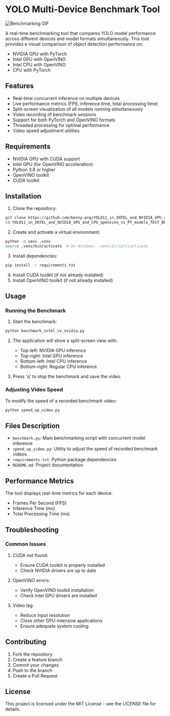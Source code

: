 # YOLO Multi-Device Benchmark Tool

![Benchmarking GIF](https://github.com/benny-png/YOLO11_in_INTEL_and_NVIDIA_GPU_and_CPU_openvino_vs_PT_models_TEST_BENCHMARKING/blob/main/ezgif-3b89b35cbf3cc0.gif)

A real-time benchmarking tool that compares YOLO model performance across different devices and model formats simultaneously. This tool provides a visual comparison of object detection performance on:
- NVIDIA GPU with PyTorch
- Intel GPU with OpenVINO
- Intel CPU with OpenVINO
- CPU with PyTorch

## Features

- Real-time concurrent inference on multiple devices
- Live performance metrics (FPS, inference time, total processing time)
- Split-screen visualization of all models running simultaneously
- Video recording of benchmark sessions
- Support for both PyTorch and OpenVINO formats
- Threaded processing for optimal performance
- Video speed adjustment utilities

## Requirements

- NVIDIA GPU with CUDA support
- Intel GPU (for OpenVINO acceleration)
- Python 3.8 or higher
- OpenVINO toolkit
- CUDA toolkit

## Installation

1. Clone the repository:
```bash
git clone https://github.com/benny-png/YOLO11_in_INTEL_and_NVIDIA_GPU_and_CPU_openvino_vs_PT_models_TEST_BENCHMARKING
cd YOLO11_in_INTEL_and_NVIDIA_GPU_and_CPU_openvino_vs_PT_models_TEST_BENCHMARKING
```

2. Create and activate a virtual environment:
```bash
python -m venv .venv
source .venv/bin/activate  # On Windows: .venv\Scripts\activate
```

3. Install dependencies:
```bash
pip install -r requirements.txt
```

4. Install CUDA toolkit (if not already installed)
5. Install OpenVINO toolkit (if not already installed)

## Usage

### Running the Benchmark

1. Start the benchmark:
```bash
python benchmark_intel_vs_nvidia.py
```

2. The application will show a split-screen view with:
   - Top-left: NVIDIA GPU inference
   - Top-right: Intel GPU inference
   - Bottom-left: Intel CPU inference
   - Bottom-right: Regular CPU inference

3. Press 'q' to stop the benchmark and save the video.

### Adjusting Video Speed

To modify the speed of a recorded benchmark video:

```bash
python speed_up_video.py
```

## Files Description

- `benchmark.py`: Main benchmarking script with concurrent model inference
- `speed_up_video.py`: Utility to adjust the speed of recorded benchmark videos
- `requirements.txt`: Python package dependencies
- `README.md`: Project documentation

## Performance Metrics

The tool displays real-time metrics for each device:
- Frames Per Second (FPS)
- Inference Time (ms)
- Total Processing Time (ms)

## Troubleshooting

### Common Issues

1. CUDA not found:
   - Ensure CUDA toolkit is properly installed
   - Check NVIDIA drivers are up to date

2. OpenVINO errors:
   - Verify OpenVINO toolkit installation
   - Check Intel GPU drivers are installed

3. Video lag:
   - Reduce input resolution
   - Close other GPU-intensive applications
   - Ensure adequate system cooling

## Contributing

1. Fork the repository
2. Create a feature branch
3. Commit your changes
4. Push to the branch
5. Create a Pull Request

## License

This project is licensed under the MIT License - see the LICENSE file for details.